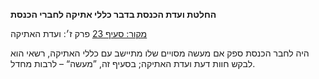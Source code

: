 **החלטת ועדת הכנסת בדבר כללי אתיקה לחברי הכנסת**

[מקור: סעיף 23](https://he.wikisource.org/wiki/כללי_אתיקה_לחברי_הכנסת#סעיף_23)
פרק ז׳: ועדת האתיקה

היה לחבר הכנסת ספק אם מעשה מסויים שלו מתיישב עם כללי האתיקה, רשאי הוא לבקש חוות דעת ועדת האתיקה; בסעיף זה, ”מעשה“ – לרבות מחדל.
